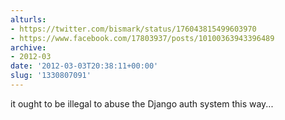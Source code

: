 ```yaml
---
alturls:
- https://twitter.com/bismark/status/176043815499603970
- https://www.facebook.com/17803937/posts/10100363943396489
archive:
- 2012-03
date: '2012-03-03T20:38:11+00:00'
slug: '1330807091'
---
```


it ought to be illegal to abuse the Django auth system this way...

